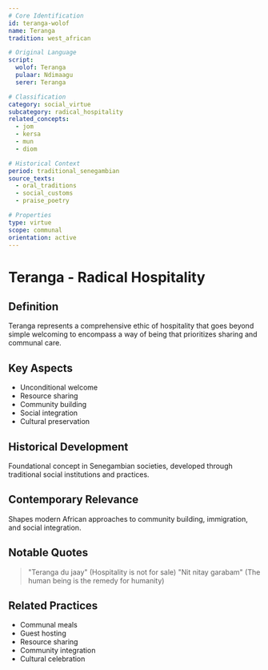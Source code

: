 ```yaml
---
# Core Identification
id: teranga-wolof
name: Teranga
tradition: west_african

# Original Language
script:
  wolof: Teranga
  pulaar: Ndimaagu
  serer: Teranga

# Classification
category: social_virtue
subcategory: radical_hospitality
related_concepts:
  - jom
  - kersa
  - mun
  - diom

# Historical Context
period: traditional_senegambian
source_texts:
  - oral_traditions
  - social_customs
  - praise_poetry

# Properties
type: virtue
scope: communal
orientation: active
---
```


# Teranga - Radical Hospitality

## Definition
Teranga represents a comprehensive ethic of hospitality that goes beyond simple welcoming to encompass a way of being that prioritizes sharing and communal care.

## Key Aspects
- Unconditional welcome
- Resource sharing
- Community building
- Social integration
- Cultural preservation

## Historical Development
Foundational concept in Senegambian societies, developed through traditional social institutions and practices.

## Contemporary Relevance
Shapes modern African approaches to community building, immigration, and social integration.

## Notable Quotes
> "Teranga du jaay" (Hospitality is not for sale)
> "Nit nitay garabam" (The human being is the remedy for humanity)

## Related Practices
- Communal meals
- Guest hosting
- Resource sharing
- Community integration
- Cultural celebration